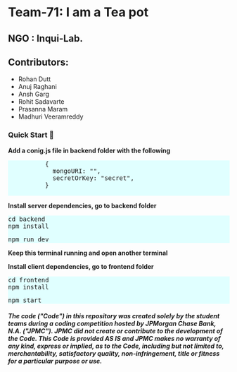 # Team-71: I am a Tea pot
## NGO : Inqui-Lab.
<div>
  <h2>Contributors:</h2>
  <ul>
    <li>Rohan Dutt</li>
    <li>Anuj Raghani</li>
    <li>Ansh Garg</li>
    <li>Rohit Sadavarte</li>
    <li>Prasanna Maram</li>
    <li>Madhuri Veeramreddy</li>
  <ul>
</div>

<div>
  <h3>
        Quick Start
        <g-emoji
          class="g-emoji"
          alias="rocket"
          fallback-src="https://github.githubassets.com/images/icons/emoji/unicode/1f680.png"
          >🚀</g-emoji
        >
      </h3>
      <div>
        <p><b>Add a conig.js file in backend folder with the following</b></p>
      <div class="highlight highlight-source-shell" style="background-color:lightcyan">
        <pre>
          {
            mongoURI: "<your_mongoDB_Atlas_uri_with_credentials>",
            secretOrKey: "secret",
          }
          </pre>
      </div>
      <p><b>Install server dependencies, go to backend folder</b></p>
      <div class="highlight highlight-source-shell" style="background-color:lightcyan">
        <pre>cd backend<br>npm install</pre>
        <pre>npm run dev</pre>
      </div>
        <p><b>Keep this terminal running and open another terminal</b></p>
      <p><b>Install client dependencies, go to frontend folder</b></p>
      <div class="highlight highlight-source-shell" style="background-color:lightcyan">
        <pre>cd frontend<br>npm install</pre>
        <pre>npm start</pre>
      </div>
      </div>
 </div>

##### The code ("Code") in this repository was created solely by the student teams during a coding competition hosted by JPMorgan Chase Bank, N.A. ("JPMC").						JPMC did not create or contribute to the development of the Code.  This Code is provided AS IS and JPMC makes no warranty of any kind, express or implied, as to the Code,						including but not limited to, merchantability, satisfactory quality, non-infringement, title or fitness for a particular purpose or use.